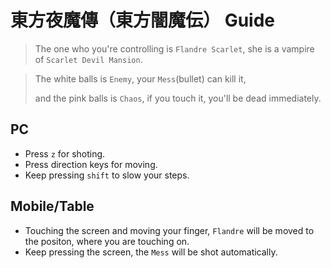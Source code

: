 # 東方夜魔傳（東方闇魔伝） Guide

> The one who you're controlling is `Flandre Scarlet`, she is a vampire of `Scarlet Devil Mansion`.

> The white balls is `Enemy`, your `Mess`(bullet) can kill it,
>
> and the pink balls is `Chaos`, if you touch it, you'll be dead immediately.

## PC

- Press `z` for shoting.
- Press direction keys for moving.
- Keep pressing `shift` to slow your steps.

## Mobile/Table

- Touching the screen and moving your finger, `Flandre` will be moved to the positon, where you are touching on.
- Keep pressing the screen, the `Mess` will be shot automatically.
